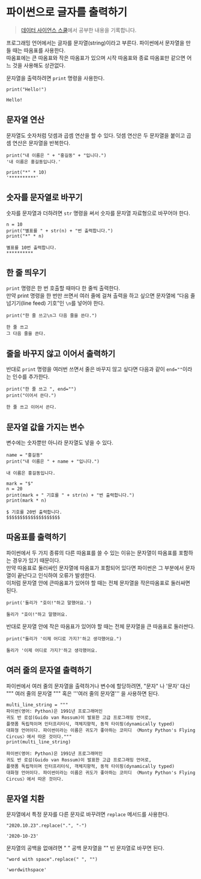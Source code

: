 # 파이썬으로 글자를 출력하기
> [데이터 사이언스 스쿨](https://datascienceschool.net/01%20python/02.03%20%ED%8C%8C%EC%9D%B4%EC%8D%AC%EC%9C%BC%EB%A1%9C%20%EA%B8%80%EC%9E%90%EB%A5%BC%20%EC%B6%9C%EB%A0%A5%ED%95%98%EA%B8%B0.html)에서 공부한 내용을 기록합니다.

프로그래밍 언어에서는 글자를 문자열(string)이라고 부른다. 파이썬에서 문자열을 만들 때는 따옴표를 사용한다.  
따옴표에는 큰 따옴표와 작은 따옴표가 있으며 시작 따옴표와 종료 따옴표만 같으면 어느 것을 사용해도 상관없다.

문자열을 출력하려면 `print` 명령을 사용한다.

```
print("Hello!")

Hello!
```

## 문자열 연산
문자열도 숫자처럼 덧셈과 곱셈 연산을 할 수 있다. 덧셈 연산은 두 문자열을 붙이고 곱셈 연산은 문자열을 반복한다.

```
print("내 이름은 " + "홍길동" + "입니다.")
'내 이름은 홍길동입니다.'

print("*" * 10)
'**********'
```

## 숫자를 문자열로 바꾸기
숫자를 문자열과 더하려면 `str` 명령을 써서 숫자를 문자열 자료형으로 바꾸어야 한다.

```
n = 10
print("별표를 " + str(n) + "번 출력합니다.")
print("*" * n)

별표를 10번 출력합니다.
**********
```

## 한 줄 띄우기
`print` 명령은 한 번 호출할 때마다 한 줄씩 출력한다.  
만약 print 명령을 한 번만 쓰면서 여러 줄에 걸쳐 출력을 하고 싶으면 문자열에 “다음 줄 넘기기(line feed) 기호”인 `\n`를 넣어야 한다.

```
print("한 줄 쓰고\n그 다음 줄을 쓴다.")

한 줄 쓰고
그 다음 줄을 쓴다.
```

## 줄을 바꾸지 않고 이어서 출력하기
반대로 `print` 명령을 여러번 쓰면서 줄은 바꾸지 않고 싶다면 다음과 같이 `end=""`이라는 인수를 추가한다.

```
print("한 줄 쓰고 ", end="")
print("이어서 쓴다.")

한 줄 쓰고 이어서 쓴다.
```

## 문자열 값을 가지는 변수
변수에는 숫자뿐만 아니라 문자열도 넣을 수 있다.

```
name = "홍길동"
print("내 이름은 " + name + "입니다.")

내 이름은 홍길동입니다.
```

```
mark = "$"
n = 20
print(mark + " 기호를 " + str(n) + "번 출력합니다.")
print(mark * n)

$ 기호를 20번 출력합니다.
$$$$$$$$$$$$$$$$$$$$
```

## 따옴표를 출력하기
파이썬에서 두 가지 종류의 다른 따옴표를 쓸 수 있는 이유는 문자열이 따옴표를 포함하는 경우가 있기 때문이다.  
만약 따옴표로 둘러싸인 문자열에 따옴표가 포함되어 있다면 파이썬은 그 부분에서 문자열이 끝난다고 인식하여 오류가 발생한다.  
이처럼 문자열 안에 큰따옴표가 있어야 할 때는 전체 문자열을 작은따옴표로 둘러싸면 된다.

```
print('둘리가 "호이!"하고 말했어요.')

둘리가 "호이!"하고 말했어요.
```

반대로 문자열 안에 작은 따옴표가 있어야 할 때는 전체 문자열을 큰 따옴표로 둘러싼다.

```
print("둘리가 '이제 어디로 가지?'하고 생각했어요.")

둘리가 '이제 어디로 가지?'하고 생각했어요.
```

## 여러 줄의 문자열 출력하기
파이썬에서 여러 줄의 문자열을 출력하거나 변수에 할당하려면, "문자" 나 '문자' 대신 """ 여러 줄의 문자열 """ 혹은 '''여러 줄의 문자열''' 을 사용하면 된다.

```
multi_line_string = """
파이썬(영어: Python)은 1991년 프로그래머인 
귀도 반 로섬(Guido van Rossum)이 발표한 고급 프로그래밍 언어로,
플랫폼 독립적이며 인터프리터식, 객체지향적, 동적 타이핑(dynamically typed) 
대화형 언어이다. 파이썬이라는 이름은 귀도가 좋아하는 코미디 〈Monty Python's Flying 
Circus〉에서 따온 것이다."""
print(multi_line_string)

파이썬(영어: Python)은 1991년 프로그래머인 
귀도 반 로섬(Guido van Rossum)이 발표한 고급 프로그래밍 언어로,
플랫폼 독립적이며 인터프리터식, 객체지향적, 동적 타이핑(dynamically typed) 
대화형 언어이다. 파이썬이라는 이름은 귀도가 좋아하는 코미디 〈Monty Python's Flying 
Circus〉에서 따온 것이다.
```

## 문자열 치환
문자열에서 특정 문자를 다른 문자로 바꾸려면 `replace` 메서드를 사용한다.

```
"2020.10.23".replace(".", "-")

'2020-10-23'
```

문자열의 공백을 없애려면 " " 공백 문자열을 "" 빈 문자열로 바꾸면 된다.

```
"word with space".replace(" ", "")

'wordwithspace'
```
